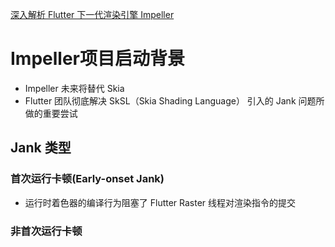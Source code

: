 [深入解析 Flutter 下一代渲染引擎 Impeller](https://mp.weixin.qq.com/s/GptJbPXPediNRc4KvZzr6g)

# Impeller项目启动背景

* Impeller 未来将替代 Skia
* Flutter 团队彻底解决 SkSL（Skia Shading Language） 引入的 Jank 问题所做的重要尝试

## Jank 类型

### 首次运行卡顿(Early-onset Jank)

* 运行时着色器的编译行为阻塞了 Flutter Raster 线程对渲染指令的提交

### 非首次运行卡顿

